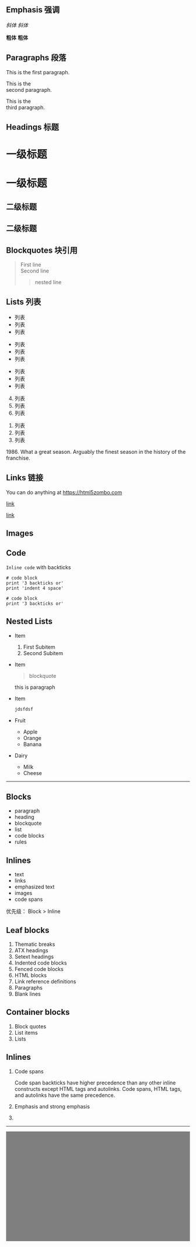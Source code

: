 
## Emphasis 强调

*斜体*
_斜体_

**粗体**
__粗体__

## Paragraphs 段落

This is the first paragraph.

This is the  
second paragraph.

This is the\
third paragraph.

## Headings 标题

# 一级标题

一级标题
=

## 二级标题

二级标题
-

## Blockquotes 块引用

> First line\
> Second line
>> nested line



## Lists 列表

* 列表
* 列表
* 列表

+ 列表
+ 列表
+ 列表

- 列表
- 列表
- 列表


4. 列表
1. 列表
1. 列表

1) 列表
2) 列表
3) 列表

1986\. What a great season. Arguably the finest season in the history of the franchise.

## Links 链接

You can do anything at <https://html5zombo.com>

[link](https://www.example.com)

[link][1]

[1]: http://a.com "title"

## Images

## Code

`Inline code` with backticks

```
# code block
print '3 backticks or' 
print 'indent 4 space'
```

    # code block
    print '3 backticks or'

## Nested Lists

* Item
    1. First Subitem
    2. Second Subitem
* Item
  > blockquote

  this is paragraph
* Item
  ```js
  jdsfdsf
    ```

* Fruit
    * Apple
    * Orange
    * Banana
* Dairy
    * Milk
    * Cheese

---

## Blocks

- paragraph
- heading
- blockquote
- list
- code blocks
- rules

## Inlines

- text
- links
- emphasized text
- images
- code spans

优先级： Block > Inline

## Leaf blocks

1. Thematic breaks
2. ATX headings
3. Setext headings
4. Indented code blocks
5. Fenced code blocks
6. HTML blocks
7. Link reference definitions
8. Paragraphs
9. Blank lines

## Container blocks

1. Block quotes
2. List items
3. Lists

## Inlines

1. Code spans

   Code span backticks have higher precedence than any other inline constructs except HTML tags and autolinks. Code spans, HTML tags, and autolinks have the same precedence.

2. Emphasis and strong emphasis
3. 
---


<div style="height: 300px;background: #7f7f7f;"></div>
